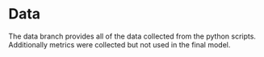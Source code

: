# Data

The data branch provides all of the data collected from the python scripts. Additionally metrics were collected but not used in the final model.
